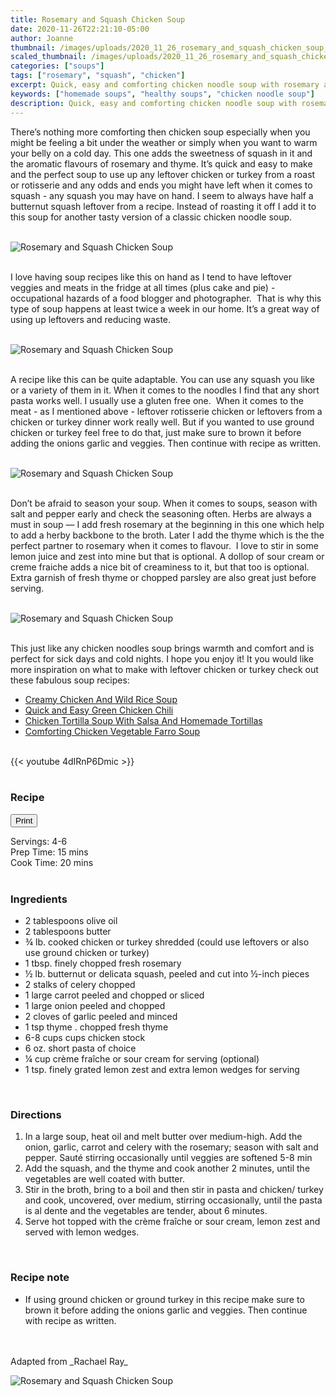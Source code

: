 ```yaml
---
title: Rosemary and Squash Chicken Soup
date: 2020-11-26T22:21:10-05:00
author: Joanne
thumbnail: /images/uploads/2020_11_26_rosemary_and_squash_chicken_soup_1.jpg
scaled_thumbnail: /images/uploads/2020_11_26_rosemary_and_squash_chicken_soup_0.jpg
categories: ["soups"]
tags: ["rosemary", "squash", "chicken"]
excerpt: Quick, easy and comforting chicken noodle soup with rosemary and squash 
keywords: ["homemade soups", "healthy soups", "chicken noodle soup"]
description: Quick, easy and comforting chicken noodle soup with rosemary and squash
---
```

<span class="blog-text">

There’s nothing more comforting then chicken soup especially when you might be feeling a bit under the weather or simply when you want to warm your belly on a cold day. This one adds the sweetness of squash in it and the aromatic flavours of rosemary and thyme. It’s quick and easy to make and the perfect soup to use up any leftover chicken or turkey from a roast or rotisserie and any odds and ends you might have left when it comes to squash - any squash you may have on hand. I seem to always have half a butternut squash leftover from a recipe. Instead of roasting it off I add it to this soup for another tasty version of a classic chicken noodle soup. 
</br>
</br>

![Rosemary and Squash Chicken Soup](/images/uploads/2020_11_26_rosemary_and_squash_chicken_soup_2.jpg)
</br>
</br>

I love having soup recipes like this on hand as I tend to have leftover veggies and meats in the fridge at all times (plus cake and pie) - occupational hazards of a food blogger and photographer.  That is why this type of soup happens at least twice a week in our home. It’s a great way of using up leftovers and reducing waste.
</br>
</br>

![Rosemary and Squash Chicken Soup](/images/uploads/2020_11_26_rosemary_and_squash_chicken_soup_3.jpg)
</br>
</br>

A recipe like this can be quite adaptable. You can use any squash you like or a variety of them in it. When it comes to the noodles I find that any short pasta works well. I usually use a gluten free one.  When it comes to the meat - as I mentioned above - leftover rotisserie chicken or leftovers from a chicken or turkey dinner work really well. But if you wanted to use ground chicken or turkey feel free to do that, just make sure to brown it before adding the onions garlic and veggies. Then continue with recipe as written. 
</br>
</br>

![Rosemary and Squash Chicken Soup](/images/uploads/2020_11_26_rosemary_and_squash_chicken_soup_4.jpg)
</br>
</br>

Don’t be afraid to season your soup. When it comes to soups, season with salt and pepper early and check the seasoning often. Herbs are always a must in soup — I add fresh rosemary at the beginning in this one which help to add a herby backbone to the broth. Later I add the thyme which is the the perfect partner to rosemary when it comes to flavour.  I love to stir in some lemon juice and zest into mine but that is optional. A dollop of sour cream or creme fraiche adds a nice bit of creaminess to it, but that too is optional. Extra garnish of fresh thyme or chopped parsley are also great just before serving. 
</br>
</br>

![Rosemary and Squash Chicken Soup](/images/uploads/2020_11_26_rosemary_and_squash_chicken_soup_5.jpg)
</br>
</br>

This just like any chicken noodles soup brings warmth and comfort and is perfect for sick days and cold nights. I hope you enjoy it! It you would like more inspiration on what to make with leftover chicken or turkey check out these fabulous soup recipes:

* [Creamy Chicken And Wild Rice Soup](https://www.oliveandmango.com/creamy-chicken-and-wild-rice-soup/)
* [Quick and Easy Green Chicken Chili](https://www.oliveandmango.com/quick-and-easy-green-chicken-chili/)
* [Chicken Tortilla Soup With Salsa And Homemade Tortillas](https://www.oliveandmango.com/chicken-tortilla-soup-with-salsa-and-homemade-tortillas/)
* [Comforting Chicken Vegetable Farro Soup](https://www.oliveandmango.com/comforting-chicken-vegetable-farro-soup/)

</br>
{{< youtube 4dIRnP6Dmic >}}
</br>
</br>
</span>

### Recipe
<div print_button><form>
<input type="button" value="Print" class="btn__print" onClick="window.print()">
</form></div>

<div>Servings: <span itemprop="recipeYield">4-6 </div>
<div>Prep Time: <meta itemprop="prepTime" content="PT15M">15 mins</div>
<div>Cook Time: <meta itemprop="cookTime" content="PT20M">20 mins</div>
</br>

### Ingredients

* <span itemprop="recipeIngredient">2 tablespoons olive oil</span>
* <span itemprop="recipeIngredient">2 tablespoons butter</span>
* <span itemprop="recipeIngredient">&frac34; lb. cooked chicken or turkey shredded (could use leftovers or also use ground chicken or turkey)</span>
* <span itemprop="recipeIngredient">1 tbsp. finely chopped fresh rosemary</span>
* <span itemprop="recipeIngredient">&frac12; lb. butternut or delicata squash, peeled and cut into &frac12;-inch pieces</span>
* <span itemprop="recipeIngredient">2 stalks of celery chopped</span>
* <span itemprop="recipeIngredient">1 large carrot peeled and chopped or sliced</span>
* <span itemprop="recipeIngredient">1 large onion peeled and chopped</span>
* <span itemprop="recipeIngredient">2 cloves of garlic peeled and minced</span>
* <span itemprop="recipeIngredient">1 tsp thyme . chopped fresh thyme</span>
* <span itemprop="recipeIngredient">6-8 cups cups chicken stock</span>
* <span itemprop="recipeIngredient">6 oz. short pasta of choice</span>
* <span itemprop="recipeIngredient">&frac14; cup crème fraîche or sour cream for serving (optional)</span>
* <span itemprop="recipeIngredient">1 tsp. finely grated lemon zest and extra lemon wedges for serving</span>
</br>

### Directions

1. In a large soup, heat oil and melt butter over medium-high. Add the onion, garlic, carrot and celery with the rosemary; season with salt and pepper. Sauté stirring occasionally until veggies are softened 5-8 min 
2. Add the squash, and the thyme and cook another 2 minutes, until the vegetables are well coated with butter. 
3. Stir in the broth, bring to a boil and then stir in pasta and chicken/ turkey and cook, uncovered, over medium, stirring occasionally, until the pasta is al dente and the vegetables are tender, about 6 minutes.
4.	Serve hot topped with the crème fraîche or sour cream, lemon zest and served with lemon wedges.
</br>

### Recipe note

* If using ground chicken or ground turkey in this recipe make sure to brown it before adding the onions garlic and veggies. Then continue with recipe as written.
</br>
</br>
Adapted from _Rachael Ray_

</br>

![Rosemary and Squash Chicken Soup](/images/uploads/2020_11_26_rosemary_and_squash_chicken_soup_6.jpg)